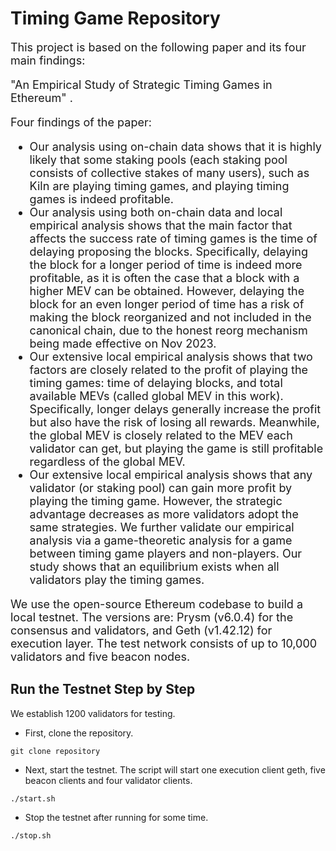 # Timing Game Repository

<font size=4> 

This project is based on the following paper and its four main findings:

"An Empirical Study of Strategic Timing Games in Ethereum" .

Four findings of the paper:

- Our analysis using on-chain data shows that it is highly likely that some staking pools (each staking pool consists of collective stakes of many users), such as Kiln are playing timing games, and playing timing games is indeed profitable. 
- Our analysis using both on-chain data and local empirical analysis shows that the main factor that affects the success rate of timing games is the time of delaying proposing the blocks. Specifically, delaying the block for a longer period of time is indeed more profitable, as it is often the case that a block with a higher MEV can be obtained. However, delaying the block for an even longer period of time has a risk of making the block reorganized and not included in the canonical chain, due to the honest reorg mechanism being made effective on Nov 2023. 
- Our extensive local empirical analysis shows that two factors are closely related to the profit of playing the timing games: time of delaying blocks, and total available MEVs (called global MEV in this work). Specifically, longer delays generally increase the profit but also have the risk of losing all rewards. Meanwhile, the global MEV is closely related to the MEV each validator can get, but playing the game is still profitable regardless of the global MEV.
- Our extensive local empirical analysis shows that any validator (or staking pool) can gain more profit by playing the timing game. However, the strategic advantage decreases as more validators adopt the same strategies. We further validate our empirical analysis via a game-theoretic analysis for a game between timing game players and non-players. Our study shows that an equilibrium exists when all validators play the timing games. 

We use the open-source Ethereum codebase to build a local testnet. The versions are: Prysm (v6.0.4) for the consensus and validators, and Geth (v1.42.12) for execution layer.  The test network consists of up to 10,000 validators and five beacon nodes. 

</font>


## Run the Testnet Step by Step
We establish 1200 validators for testing. 

* First, clone the repository.
```shell
git clone repository
```

* Next, start the testnet. The script will start one execution client geth, five beacon clients and four validator clients.
```shell
./start.sh
```
* Stop the testnet after running for some time. 
```
./stop.sh
```


